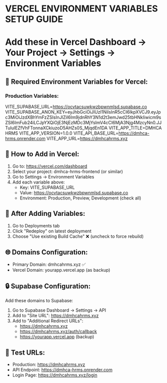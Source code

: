 # VERCEL ENVIRONMENT VARIABLES SETUP GUIDE
# Add these in Vercel Dashboard → Your Project → Settings → Environment Variables

## 🔧 Required Environment Variables for Vercel:

### Production Variables:
VITE_SUPABASE_URL=https://ocvtacsuwkwzbpwnmlsd.supabase.co
VITE_SUPABASE_ANON_KEY=eyJhbGciOiJIUzI1NiIsInR5cCI6IkpXVCJ9.eyJpc3MiOiJzdXBhYmFzZSIsInJlZiI6Im9jdnRhY3N1d2t3emJwd25tbHNkIiwicm9sZSI6ImFub24iLCJpYXQiOjE3NjEzMDc3MjYsImV4cCI6MjA3Njg4MzcyNn0.JJTuluIEZfVhFTonnaXCkiuzoD5AHZs0S_MjqdEn1DA
VITE_APP_TITLE=DMHCA HRMS
VITE_APP_VERSION=1.0.0
VITE_API_BASE_URL=https://dmhca-hrms.onrender.com
VITE_APP_URL=https://dmhcahrms.xyz

## 📝 How to Add in Vercel:
1. Go to: https://vercel.com/dashboard
2. Select your project: dmhca-hrms-frontend (or similar)
3. Go to Settings → Environment Variables
4. Add each variable above:
   - Key: VITE_SUPABASE_URL
   - Value: https://ocvtacsuwkwzbpwnmlsd.supabase.co
   - Environment: Production, Preview, Development (check all)

## 🔄 After Adding Variables:
1. Go to Deployments tab
2. Click "Redeploy" on latest deployment
3. Choose "Use existing Build Cache" ❌ (uncheck to force rebuild)

## 🌐 Domains Configuration:
- Primary Domain: dmhcahrms.xyz ✅
- Vercel Domain: yourapp.vercel.app (as backup)

## 🔒 Supabase Configuration:
Add these domains to Supabase:
1. Go to Supabase Dashboard → Settings → API
2. Add to "Site URL": https://dmhcahrms.xyz
3. Add to "Additional Redirect URLs": 
   - https://dmhcahrms.xyz
   - https://dmhcahrms.xyz/auth/callback
   - https://yourapp.vercel.app (backup)

## 🎯 Test URLs:
- Production: https://dmhcahrms.xyz
- API Endpoint: https://dmhca-hrms.onrender.com
- Login Page: https://dmhcahrms.xyz/login